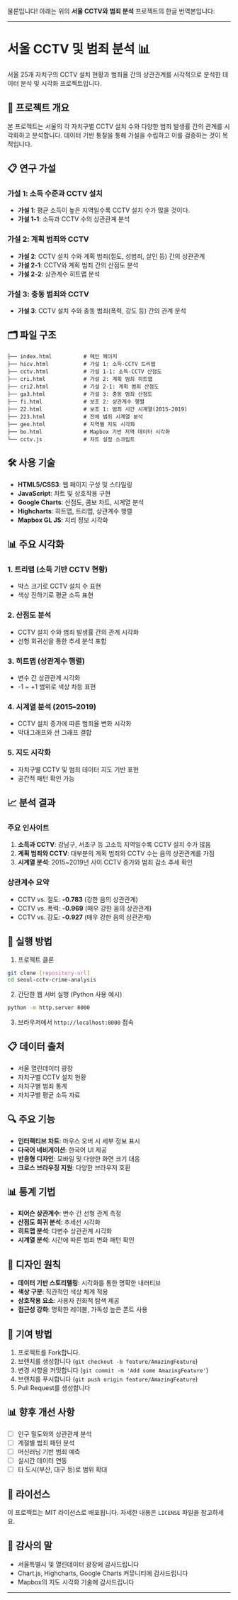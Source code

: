 물론입니다! 아래는 위의 **서울 CCTV와 범죄 분석** 프로젝트의 한글 번역본입니다:

---

# 서울 CCTV 및 범죄 분석 📊

서울 25개 자치구의 CCTV 설치 현황과 범죄율 간의 상관관계를 시각적으로 분석한 데이터 분석 및 시각화 프로젝트입니다.

## 🎯 프로젝트 개요

본 프로젝트는 서울의 각 자치구별 CCTV 설치 수와 다양한 범죄 발생률 간의 관계를 시각화하고 분석합니다. 데이터 기반 통찰을 통해 가설을 수립하고 이를 검증하는 것이 목적입니다.

## 📋 연구 가설

### 가설 1: 소득 수준과 CCTV 설치

* **가설 1**: 평균 소득이 높은 지역일수록 CCTV 설치 수가 많을 것이다.
* **가설 1-1**: 소득과 CCTV 수의 상관관계 분석

### 가설 2: 계획 범죄와 CCTV

* **가설 2**: CCTV 설치 수와 계획 범죄(절도, 성범죄, 살인 등) 간의 상관관계
* **가설 2-1**: CCTV와 계획 범죄 간의 산점도 분석
* **가설 2-2**: 상관계수 히트맵 분석

### 가설 3: 충동 범죄와 CCTV

* **가설 3**: CCTV 설치 수와 충동 범죄(폭력, 강도 등) 간의 관계 분석

## 🗂️ 파일 구조

```
├── index.html          # 메인 페이지
├── hicv.html           # 가설 1: 소득-CCTV 트리맵
├── cctv.html           # 가설 1-1: 소득-CCTV 산점도
├── cri.html            # 가설 2: 계획 범죄 히트맵
├── cri2.html           # 가설 2-1: 계획 범죄 산점도
├── ga3.html            # 가설 3: 충동 범죄 산점도
├── fi.html             # 보조 2: 상관계수 행렬
├── 22.html             # 보조 1: 범죄 시간 시계열(2015-2019)
├── 223.html            # 전체 범죄 시계열 분석
├── geo.html            # 지역별 지도 시각화
├── bo.html             # Mapbox 기반 지역 데이터 시각화
└── cctv.js             # 차트 설정 스크립트
```

## 🛠️ 사용 기술

* **HTML5/CSS3**: 웹 페이지 구성 및 스타일링
* **JavaScript**: 차트 및 상호작용 구현
* **Google Charts**: 산점도, 콤보 차트, 시계열 분석
* **Highcharts**: 히트맵, 트리맵, 상관계수 행렬
* **Mapbox GL JS**: 지리 정보 시각화

## 📊 주요 시각화

### 1. 트리맵 (소득 기반 CCTV 현황)

* 박스 크기로 CCTV 설치 수 표현
* 색상 진하기로 평균 소득 표현

### 2. 산점도 분석

* CCTV 설치 수와 범죄 발생률 간의 관계 시각화
* 선형 회귀선을 통한 추세 분석 포함

### 3. 히트맵 (상관계수 행렬)

* 변수 간 상관관계 시각화
* -1 \~ +1 범위로 색상 차등 표현

### 4. 시계열 분석 (2015–2019)

* CCTV 설치 증가에 따른 범죄율 변화 시각화
* 막대그래프와 선 그래프 결합

### 5. 지도 시각화

* 자치구별 CCTV 및 범죄 데이터 지도 기반 표현
* 공간적 패턴 확인 가능

## 📈 분석 결과

### 주요 인사이트

1. **소득과 CCTV**: 강남구, 서초구 등 고소득 지역일수록 CCTV 설치 수가 많음
2. **계획 범죄와 CCTV**: 대부분의 계획 범죄와 CCTV 수는 음의 상관관계를 가짐
3. **시계열 분석**: 2015\~2019년 사이 CCTV 증가와 범죄 감소 추세 확인

### 상관계수 요약

* CCTV vs. 절도: **-0.783** (강한 음의 상관관계)
* CCTV vs. 폭력: **-0.969** (매우 강한 음의 상관관계)
* CCTV vs. 강도: **-0.927** (매우 강한 음의 상관관계)

## 🚀 실행 방법

1. 프로젝트 클론

```bash
git clone [repository-url]
cd seoul-cctv-crime-analysis
```

2. 간단한 웹 서버 실행 (Python 사용 예시)

```bash
python -m http.server 8000
```

3. 브라우저에서 `http://localhost:8000` 접속

## 📋 데이터 출처

* 서울 열린데이터 광장
* 자치구별 CCTV 설치 현황
* 자치구별 범죄 통계
* 자치구별 평균 소득 자료

## 🔍 주요 기능

* **인터랙티브 차트**: 마우스 오버 시 세부 정보 표시
* **다국어 네비게이션**: 한국어 UI 제공
* **반응형 디자인**: 모바일 및 다양한 화면 크기 대응
* **크로스 브라우징 지원**: 다양한 브라우저 호환

## 📊 통계 기법

* **피어슨 상관계수**: 변수 간 선형 관계 측정
* **산점도 회귀 분석**: 추세선 시각화
* **히트맵 분석**: 다변수 상관관계 시각화
* **시계열 분석**: 시간에 따른 범죄 변화 패턴 확인

## 🎨 디자인 원칙

* **데이터 기반 스토리텔링**: 시각화를 통한 명확한 내러티브
* **색상 구분**: 직관적인 색상 체계 적용
* **상호작용 요소**: 사용자 친화적 탐색 제공
* **접근성 강화**: 명확한 레이블, 가독성 높은 폰트 사용

## 🤝 기여 방법

1. 프로젝트를 Fork합니다.
2. 브랜치를 생성합니다 (`git checkout -b feature/AmazingFeature`)
3. 변경 사항을 커밋합니다 (`git commit -m 'Add some AmazingFeature'`)
4. 브랜치를 푸시합니다 (`git push origin feature/AmazingFeature`)
5. Pull Request를 생성합니다

## 📊 향후 개선 사항

* [ ] 인구 밀도와의 상관관계 분석
* [ ] 계절별 범죄 패턴 분석
* [ ] 머신러닝 기반 범죄 예측
* [ ] 실시간 데이터 연동
* [ ] 타 도시(부산, 대구 등)로 범위 확대

## 📝 라이선스

이 프로젝트는 MIT 라이선스로 배포됩니다. 자세한 내용은 `LICENSE` 파일을 참고하세요.

## 🙏 감사의 말

* 서울특별시 및 열린데이터 광장에 감사드립니다
* Chart.js, Highcharts, Google Charts 커뮤니티에 감사드립니다
* Mapbox의 지도 시각화 기술에 감사드립니다

---
